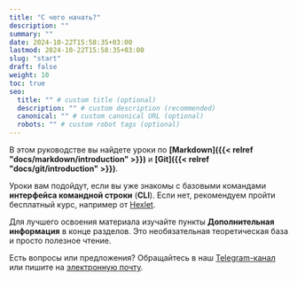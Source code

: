 ```yaml
---
title: "С чего начать?"
description: ""
summary: ""
date: 2024-10-22T15:58:35+03:00
lastmod: 2024-10-22T15:58:35+03:00
slug: "start"
draft: false
weight: 10
toc: true
seo:
  title: "" # custom title (optional)
  description: "" # custom description (recommended)
  canonical: "" # custom canonical URL (optional)
  robots: "" # custom robot tags (optional)
---
```


В этом руководстве вы найдете уроки по **[Markdown]({{< relref "docs/markdown/introduction" >}})** и **[Git]({{< relref "docs/git/introduction" >}})**.

Уроки вам подойдут, если вы уже знакомы с базовыми командами **интерфейса командной строки** (**CLI**). Если нет, рекомендуем пройти бесплатный курс, например от [Hexlet](https://ru.hexlet.io/courses/cli-basics).

Для лучшего освоения материала изучайте пункты **Дополнительная информация** в конце разделов.
Это необязательная теоретическая база и просто полезное чтение.

<!-- -  При изучении команд Git заходите в раздел [Параметры]({{< relref "docs/git/flags" >}})
   и экспериментируйте с ними. -->
   
Есть вопросы или предложения? Обращайтесь в наш [Telegram-канал](https://t.me/morozacc) или пишите на <a href="mailto:morozov.ext@gmail.com">электронную почту</a>.